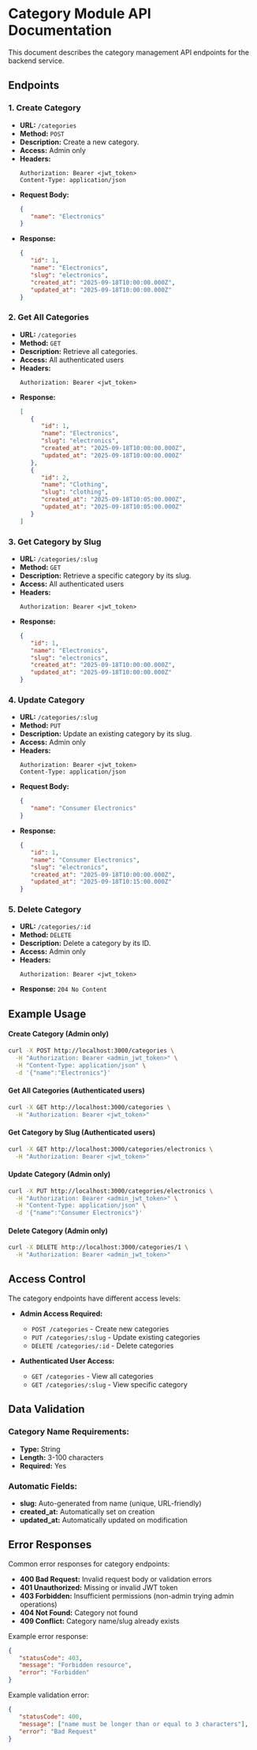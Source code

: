 # Category Module API Documentation

This document describes the category management API endpoints for the backend service.

## Endpoints

### 1. Create Category

-  **URL:** `/categories`
-  **Method:** `POST`
-  **Description:** Create a new category.
-  **Access:** Admin only
-  **Headers:**
   ```
   Authorization: Bearer <jwt_token>
   Content-Type: application/json
   ```
-  **Request Body:**
   ```json
   {
      "name": "Electronics"
   }
   ```
-  **Response:**
   ```json
   {
      "id": 1,
      "name": "Electronics",
      "slug": "electronics",
      "created_at": "2025-09-18T10:00:00.000Z",
      "updated_at": "2025-09-18T10:00:00.000Z"
   }
   ```

### 2. Get All Categories

-  **URL:** `/categories`
-  **Method:** `GET`
-  **Description:** Retrieve all categories.
-  **Access:** All authenticated users
-  **Headers:**
   ```
   Authorization: Bearer <jwt_token>
   ```
-  **Response:**
   ```json
   [
      {
         "id": 1,
         "name": "Electronics",
         "slug": "electronics",
         "created_at": "2025-09-18T10:00:00.000Z",
         "updated_at": "2025-09-18T10:00:00.000Z"
      },
      {
         "id": 2,
         "name": "Clothing",
         "slug": "clothing",
         "created_at": "2025-09-18T10:05:00.000Z",
         "updated_at": "2025-09-18T10:05:00.000Z"
      }
   ]
   ```

### 3. Get Category by Slug

-  **URL:** `/categories/:slug`
-  **Method:** `GET`
-  **Description:** Retrieve a specific category by its slug.
-  **Access:** All authenticated users
-  **Headers:**
   ```
   Authorization: Bearer <jwt_token>
   ```
-  **Response:**
   ```json
   {
      "id": 1,
      "name": "Electronics",
      "slug": "electronics",
      "created_at": "2025-09-18T10:00:00.000Z",
      "updated_at": "2025-09-18T10:00:00.000Z"
   }
   ```

### 4. Update Category

-  **URL:** `/categories/:slug`
-  **Method:** `PUT`
-  **Description:** Update an existing category by its slug.
-  **Access:** Admin only
-  **Headers:**
   ```
   Authorization: Bearer <jwt_token>
   Content-Type: application/json
   ```
-  **Request Body:**
   ```json
   {
      "name": "Consumer Electronics"
   }
   ```
-  **Response:**
   ```json
   {
      "id": 1,
      "name": "Consumer Electronics",
      "slug": "electronics",
      "created_at": "2025-09-18T10:00:00.000Z",
      "updated_at": "2025-09-18T10:15:00.000Z"
   }
   ```

### 5. Delete Category

-  **URL:** `/categories/:id`
-  **Method:** `DELETE`
-  **Description:** Delete a category by its ID.
-  **Access:** Admin only
-  **Headers:**
   ```
   Authorization: Bearer <jwt_token>
   ```
-  **Response:** `204 No Content`

## Example Usage

#### Create Category (Admin only)

```bash
curl -X POST http://localhost:3000/categories \
  -H "Authorization: Bearer <admin_jwt_token>" \
  -H "Content-Type: application/json" \
  -d '{"name":"Electronics"}'
```

#### Get All Categories (Authenticated users)

```bash
curl -X GET http://localhost:3000/categories \
  -H "Authorization: Bearer <jwt_token>"
```

#### Get Category by Slug (Authenticated users)

```bash
curl -X GET http://localhost:3000/categories/electronics \
  -H "Authorization: Bearer <jwt_token>"
```

#### Update Category (Admin only)

```bash
curl -X PUT http://localhost:3000/categories/electronics \
  -H "Authorization: Bearer <admin_jwt_token>" \
  -H "Content-Type: application/json" \
  -d '{"name":"Consumer Electronics"}'
```

#### Delete Category (Admin only)

```bash
curl -X DELETE http://localhost:3000/categories/1 \
  -H "Authorization: Bearer <admin_jwt_token>"
```

## Access Control

The category endpoints have different access levels:

-  **Admin Access Required:**

   -  `POST /categories` - Create new categories
   -  `PUT /categories/:slug` - Update existing categories
   -  `DELETE /categories/:id` - Delete categories

-  **Authenticated User Access:**
   -  `GET /categories` - View all categories
   -  `GET /categories/:slug` - View specific category

## Data Validation

### Category Name Requirements:

-  **Type:** String
-  **Length:** 3-100 characters
-  **Required:** Yes

### Automatic Fields:

-  **slug:** Auto-generated from name (unique, URL-friendly)
-  **created_at:** Automatically set on creation
-  **updated_at:** Automatically updated on modification

## Error Responses

Common error responses for category endpoints:

-  **400 Bad Request:** Invalid request body or validation errors
-  **401 Unauthorized:** Missing or invalid JWT token
-  **403 Forbidden:** Insufficient permissions (non-admin trying admin operations)
-  **404 Not Found:** Category not found
-  **409 Conflict:** Category name/slug already exists

Example error response:

```json
{
   "statusCode": 403,
   "message": "Forbidden resource",
   "error": "Forbidden"
}
```

Example validation error:

```json
{
   "statusCode": 400,
   "message": ["name must be longer than or equal to 3 characters"],
   "error": "Bad Request"
}
```
